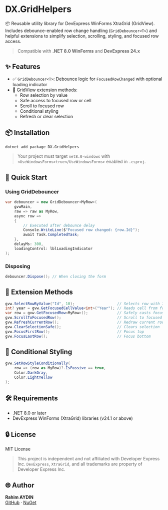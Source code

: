 # DX.GridHelpers

📦 Reusable utility library for DevExpress WinForms XtraGrid (GridView). Includes debounce-enabled row change handling (`GridDebouncer<T>`) and helpful extensions to simplify selection, scrolling, styling, and focused row access.

> Compatible with **.NET 8.0 WinForms** and **DevExpress 24.x**

## ✨ Features

- ✅ `GridDebouncer<T>`: Debounce logic for `FocusedRowChanged` with optional loading indicator
- 🔄 GridView extension methods:
  - Row selection by value
  - Safe access to focused row or cell
  - Scroll to focused row
  - Conditional styling
  - Refresh or clear selection

## 📦 Installation

```bash
dotnet add package DX.GridHelpers
```

> Your project must target `net8.0-windows` with `<UseWindowsForms>true</UseWindowsForms>` enabled in `.csproj`.

## 🚀 Quick Start

### Using GridDebouncer

```csharp
var debouncer = new GridDebouncer<MyRow>(
    gvwMain,
    raw => raw as MyRow,
    async row =>
    {
        // Executed after debounce delay
        Console.WriteLine($"Focused row changed: {row.Id}");
        await Task.CompletedTask;
    },
    delayMs: 300,
    loadingControl: lblLoadingIndicator
);
```

### Disposing

```csharp
debouncer.Dispose(); // When closing the form
```

## 🧩 Extension Methods

```csharp
gvw.SelectRowByValue("Id", 10);                   // Selects row with Id = 10
int? year = gvw.GetFocusedCellValue<int>("Year"); // Reads cell from focused row
var row = gvw.GetFocusedRow<MyRow>();             // Safely casts focused row
gvw.ScrollToFocusedRow();                         // Scroll to focused row
gvw.RefreshCurrentRow();                          // Redraw current row
gvw.ClearSelectionSafe();                         // Clears selection
gvw.FocusFirstRow();                              // Focus top
gvw.FocusLastRow();                               // Focus bottom
```

## 🎨 Conditional Styling

```csharp
gvw.SetRowStyleConditionally(
    row => (row as MyRow)?.IsPassive == true,
    Color.DarkGray,
    Color.LightYellow
);
```

## 🛠 Requirements

- .NET 8.0 or later
- DevExpress WinForms (XtraGrid) libraries (v24.1 or above)

## 🔒 License

MIT License

> This project is independent and not affiliated with Developer Express Inc.
> `DevExpress`, `XtraGrid`, and all trademarks are property of Developer Express Inc.

## 🌐 Author

**Rahim AYDIN**  
[GitHub](https://github.com/daeron45/DX.GridHelpers) · [NuGet](https://www.nuget.org/packages/DX.GridHelpers)
